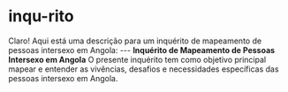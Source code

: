 # inqu-rito
Claro! Aqui está uma descrição para um inquérito de mapeamento de pessoas intersexo em Angola:  ---  **Inquérito de Mapeamento de Pessoas Intersexo em Angola**  O presente inquérito tem como objetivo principal mapear e entender as vivências, desafios e necessidades específicas das pessoas intersexo em Angola. 
